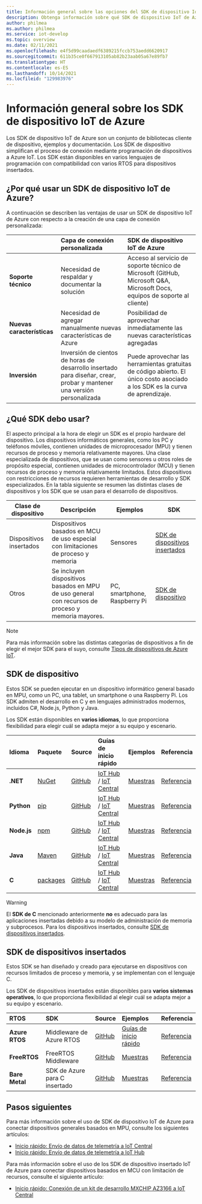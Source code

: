 ```yaml
---
title: Información general sobre las opciones del SDK de dispositivo IoT de Azure
description: Obtenga información sobre qué SDK de dispositivo IoT de Azure usar en función de su rol y tareas de desarrollo.
author: philmea
ms.author: philmea
ms.service: iot-develop
ms.topic: overview
ms.date: 02/11/2021
ms.openlocfilehash: e4f5d99caadaedf6389215fccb753aedd6620917
ms.sourcegitcommit: 611b35ce0f667913105ab82b23aab05a67e89fb7
ms.translationtype: HT
ms.contentlocale: es-ES
ms.lasthandoff: 10/14/2021
ms.locfileid: "129983976"
---
```

# <a name="overview-of-azure-iot-device-sdks"></a>Información general sobre los SDK de dispositivo IoT de Azure

Los SDK de dispositivo IoT de Azure son un conjunto de bibliotecas cliente de dispositivo, ejemplos y documentación. Los SDK de dispositivo simplifican el proceso de conexión mediante programación de dispositivos a Azure IoT. Los SDK están disponibles en varios lenguajes de programación con compatibilidad con varios RTOS para dispositivos insertados.

## <a name="why-use-an-azure-iot-device-sdk"></a>¿Por qué usar un SDK de dispositivo IoT de Azure?

A continuación se describen las ventajas de usar un SDK de dispositivo IoT de Azure con respecto a la creación de una capa de conexión personalizada:

| | Capa de conexión personalizada | SDK de dispositivo IoT de Azure |
| :-- | :-- | :-- |
| **Soporte técnico** | Necesidad de respaldar y documentar la solución | Acceso al servicio de soporte técnico de Microsoft (GitHub, Microsoft Q&A, Microsoft Docs, equipos de soporte al cliente) |
| **Nuevas características** | Necesidad de agregar manualmente nuevas características de Azure | Posibilidad de aprovechar inmediatamente las nuevas características agregadas |
| **Inversión** | Inversión de cientos de horas de desarrollo insertado para diseñar, crear, probar y mantener una versión personalizada | Puede aprovechar las herramientas gratuitas de código abierto. El único costo asociado a los SDK es la curva de aprendizaje. |

## <a name="which-sdk-should-i-use"></a>¿Qué SDK debo usar?

El aspecto principal a la hora de elegir un SDK es el propio hardware del dispositivo. Los dispositivos informáticos generales, como los PC y teléfonos móviles, contienen unidades de microprocesador (MPU) y tienen recursos de proceso y memoria relativamente mayores. Una clase especializada de dispositivos, que se usan como sensores u otros roles de propósito especial, contienen unidades de microcontrolador (MCU) y tienen recursos de proceso y memoria relativamente limitados. Estos dispositivos con restricciones de recursos requieren herramientas de desarrollo y SDK especializados. En la tabla siguiente se resumen las distintas clases de dispositivos y los SDK que se usan para el desarrollo de dispositivos.

|Clase de dispositivo|Descripción|Ejemplos|SDK|
|-|-|-|-|
|Dispositivos insertados|Dispositivos basados en MCU de uso especial con limitaciones de proceso y memoria|Sensores|[SDK de dispositivos insertados](#embedded-device-sdks)|
|Otros|Se incluyen dispositivos basados en MPU de uso general con recursos de proceso y memoria mayores.|PC, smartphone, Raspberry Pi|[SDK de dispositivo](#device-sdks)|

> [!Note] 
> Para más información sobre las distintas categorías de dispositivos a fin de elegir el mejor SDK para el suyo, consulte [Tipos de dispositivos de Azure IoT](concepts-iot-device-types.md).

## <a name="device-sdks"></a>SDK de dispositivo

Estos SDK se pueden ejecutar en un dispositivo informático general basado en MPU, como un PC, una tablet, un smartphone o una Raspberry Pi. Los SDK admiten el desarrollo en C y en lenguajes administrados modernos, incluidos C#, Node.js, Python y Java.

Los SDK están disponibles en **varios idiomas**, lo que proporciona flexibilidad para elegir cuál se adapta mejor a su equipo y escenario.

| Idioma | Paquete | Source | Guías de inicio rápido | Ejemplos | Referencia |
| :-- | :-- | :-- | :-- | :-- | :-- |
| **.NET** | [NuGet](https://www.nuget.org/packages/Microsoft.Azure.Devices.Client) | [GitHub](https://github.com/Azure/azure-iot-sdk-csharp) | [IoT Hub](quickstart-send-telemetry-iot-hub.md?pivots=programming-language-csharp) / [IoT Central](quickstart-send-telemetry-central.md?pivots=programming-language-csharp) | [Muestras](https://github.com/Azure-Samples/azure-iot-samples-csharp) | [Referencia](/dotnet/api/microsoft.azure.devices.client) |
| **Python** | [pip](https://pypi.org/project/azure-iot-device/) | [GitHub](https://github.com/Azure/azure-iot-sdk-python) | [IoT Hub](quickstart-send-telemetry-iot-hub.md?pivots=programming-language-python) / [IoT Central](quickstart-send-telemetry-central.md?pivots=programming-language-python) | [Muestras](https://github.com/Azure/azure-iot-sdk-python/tree/master/azure-iot-device/samples) | [Referencia](/python/api/azure-iot-device) |
| **Node.js** | [npm](https://www.npmjs.com/package/azure-iot-device) | [GitHub](https://github.com/Azure/azure-iot-sdk-node) | [IoT Hub](quickstart-send-telemetry-iot-hub.md?pivots=programming-language-nodejs) / [IoT Central](quickstart-send-telemetry-central.md?pivots=programming-language-nodejs) | [Muestras](https://github.com/Azure/azure-iot-sdk-node/tree/master/device/samples) | [Referencia](/javascript/api/azure-iot-device/) |
| **Java** | [Maven](https://mvnrepository.com/artifact/com.microsoft.azure.sdk.iot/iot-device-client) | [GitHub](https://github.com/Azure/azure-iot-sdk-java) | [IoT Hub](quickstart-send-telemetry-iot-hub.md?pivots=programming-language-java) / [IoT Central](quickstart-send-telemetry-central.md?pivots=programming-language-java) | [Muestras](https://github.com/Azure/azure-iot-sdk-java/tree/master/device/iot-device-samples) | [Referencia](/java/api/com.microsoft.azure.sdk.iot.device) |
| **C** | [packages](https://github.com/Azure/azure-iot-sdk-c/blob/master/readme.md#getting-the-sdk) | [GitHub](https://github.com/Azure/azure-iot-sdk-c) | [IoT Hub](quickstart-send-telemetry-iot-hub.md?pivots=programming-language-ansi-c) / [IoT Central](quickstart-send-telemetry-central.md?pivots=programming-language-ansi-c) | [Muestras](https://github.com/Azure/azure-iot-sdk-c/tree/master/iothub_client/samples) | [Referencia](/azure/iot-hub/iot-c-sdk-ref/) |

> [!WARNING]
> El **SDK de C** mencionado anteriormente **no** es adecuado para las aplicaciones insertadas debido a su modelo de administración de memoria y subprocesos. Para los dispositivos insertados, consulte [SDK de dispositivos insertados](#embedded-device-sdks).

## <a name="embedded-device-sdks"></a>SDK de dispositivos insertados

Estos SDK se han diseñado y creado para ejecutarse en dispositivos con recursos limitados de proceso y memoria, y se implementan con el lenguaje C.

Los SDK de dispositivos insertados están disponibles para **varios sistemas operativos**, lo que proporciona flexibilidad al elegir cuál se adapta mejor a su equipo y escenario.

| RTOS | SDK | Source | Ejemplos | Referencia |
| :-- | :-- | :-- | :-- | :-- | 
| **Azure RTOS** | Middleware de Azure RTOS | [GitHub](https://github.com/azure-rtos/netxduo) | [Guías de inicio rápido](quickstart-devkit-mxchip-az3166.md) | [Referencia](https://github.com/azure-rtos/netxduo/tree/master/addons/azure_iot) | 
| **FreeRTOS** | FreeRTOS Middleware | [GitHub](https://github.com/Azure/azure-iot-middleware-freertos) | [Muestras](https://github.com/Azure-Samples/iot-middleware-freertos-samples) | [Referencia](https://azure.github.io/azure-iot-middleware-freertos) |
| **Bare Metal** | SDK de Azure para C insertado | [GitHub](https://github.com/Azure/azure-sdk-for-c/tree/master/sdk/docs/iot) | [Muestras](https://github.com/Azure/azure-sdk-for-c/blob/master/sdk/samples/iot/README.md) | [Referencia](https://azure.github.io/azure-sdk-for-c) |

## <a name="next-steps"></a>Pasos siguientes

Para más información sobre el uso de SDK de dispositivo IoT de Azure para conectar dispositivos generales basados en MPU, consulte los siguientes artículos:

* [Inicio rápido: Envío de datos de telemetría a IoT Central](quickstart-send-telemetry-central.md)
* [Inicio rápido: Envío de datos de telemetría a IoT Hub](quickstart-send-telemetry-iot-hub.md)

Para más información sobre el uso de los SDK de dispositivo insertado IoT de Azure para conectar dispositivos basados en MCU con limitación de recursos, consulte el siguiente artículo:
* [Inicio rápido: Conexión de un kit de desarrollo MXCHIP AZ3166 a IoT Central](quickstart-devkit-mxchip-az3166.md)
